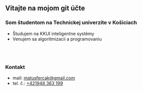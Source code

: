 ## Vitajte na mojom git účte  

### Som študentom na Technickej univerzite v Košiciach 
- Študujem na KKUI inteligentne systémy 
- Venujem sa algoritmizacii a programovaniu 

<br/>
<br/>

### Kontakt
- mail: matusfercak@gmail.com
- tel. č.: <a href="">+421948 363 199</a>
